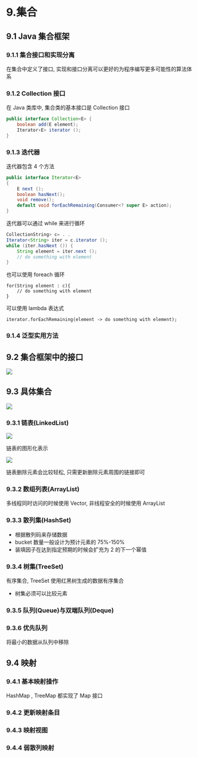# 9.集合

## 9.1 Java 集合框架

### 9.1.1 集合接口和实现分离

在集合中定义了接口, 实现和接口分离可以更好的为程序编写更多可能性的算法体系

### 9.1.2 Collection 接口

在 Java 类库中, 集合类的基本接口是 Collection 接口

```java
public interface Collection<E> {
    boolean add(E element); 
    Iterator‹E> iterator ();
}
```

### 9.1.3 迭代器

迭代器包含 4 个方法

```java
public interface Iterator<E>
{
    E next ();
    boolean hasNext();
    void remove();
    default void forEachRemaining(Consumer<? super E> action);
}
```

迭代器可以通过 while 来进行循环

```java
CollectionString> c= . . 
Iterator<String> iter = c.iterator (); 
while (iter.hasNext ()) {
    String element = iter.next (); 
    // do something with element
}
```

也可以使用 foreach 循环

```
for(String element : c){
    // do something with element 
}
```

可以使用 lambda 表达式

```
iterator.forEachRemaining(element -> do something with element);
```

### 9.1.4 泛型实用方法

## 9.2 集合框架中的接口

![](https://file.wulicode.com/doc/20230517/1684327060528.png)

## 9.3 具体集合

![](https://file.wulicode.com/doc/20230517/1684327085275.png)

### 9.3.1 链表(LinkedList)

![](https://file.wulicode.com/doc/20230517/1684327151808.png)

链表的图形化表示

![](https://file.wulicode.com/doc/20230517/1684327225108.png)

链表删除元素会比较轻松, 只需更新删除元素周围的链接即可

### 9.3.2 数组列表(ArrayList)

多线程同时访问的时候使用 Vector, 非线程安全的时候使用 ArrayList

### 9.3.3 散列集(HashSet)

- 根据散列码来存储数据
- bucket 数量一般设计为预计元素的 75%-150%
- 装填因子在达到指定预期的时候会扩充为 2 的下一个幂值

### 9.3.4 树集(TreeSet)

有序集合, TreeSet 使用红黑树生成的数据有序集合

- 树集必须可以比较元素

### 9.3.5 队列(Queue)与双端队列(Deque)

### 9.3.6 优先队列

将最小的数据从队列中移除

## 9.4 映射

### 9.4.1 基本映射操作

HashMap , TreeMap 都实现了 Map 接口

### 9.4.2 更新映射条目

### 9.4.3 映射视图

### 9.4.4 弱散列映射


























